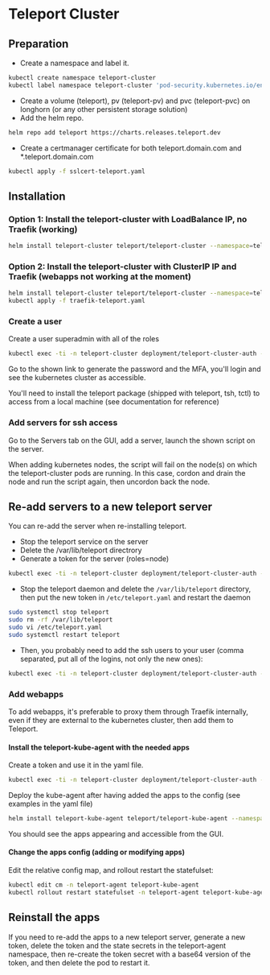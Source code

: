 # Teleport Cluster

## Preparation

- Create a namespace and label it.

```bash
kubectl create namespace teleport-cluster
kubectl label namespace teleport-cluster 'pod-security.kubernetes.io/enforce=baseline'
```

- Create a volume (teleport), pv (teleport-pv) and pvc (teleport-pvc) on longhorn (or any other persistent storage solution)
- Add the helm repo.

```bash
helm repo add teleport https://charts.releases.teleport.dev
```

- Create a certmanager certificate for both teleport.domain.com and *.teleport.domain.com

```bash
kubectl apply -f sslcert-teleport.yaml
```

## Installation

### Option 1: Install the teleport-cluster with LoadBalance IP, no Traefik (working)

```bash
helm install teleport-cluster teleport/teleport-cluster --namespace=teleport-cluster -f teleport-loadbalancer.yaml
```

### Option 2: Install the teleport-cluster with ClusterIP IP and Traefik (webapps not working at the moment)

```bash
helm install teleport-cluster teleport/teleport-cluster --namespace=teleport-cluster -f teleport-clusterip.yaml
kubectl apply -f traefik-teleport.yaml
```

### Create a user

Create a user superadmin with all of the roles

```bash
kubectl exec -ti -n teleport-cluster deployment/teleport-cluster-auth -- tctl users add username --roles=access,editor,auditor
```

Go to the shown link to generate the password and the MFA, you'll login and see the kubernetes cluster as accessible.

You'll need to install the teleport package (shipped with teleport, tsh, tctl) to access from a local machine (see documentation for reference)

### Add servers for ssh access

Go to the Servers tab on the GUI, add a server, launch the shown script on the server.

When adding kubernetes nodes, the script will fail on the node(s) on which the teleport-cluster pods are running. In this case, cordon and drain the node and run the script again, then uncordon back the node.

## Re-add servers to a new teleport server

You can re-add the server when re-installing teleport.

- Stop the teleport service on the server
- Delete the /var/lib/teleport directrory
- Generate a token for the server (roles=node)

```bash
kubectl exec -ti -n teleport-cluster deployment/teleport-cluster-auth -- tctl token add --roles=node
```

- Stop the teleport daemon and delete the `/var/lib/teleport` directory, then put the new token in `/etc/teleport.yaml` and restart the daemon

```bash
sudo systemctl stop teleport
sudo rm -rf /var/lib/teleport
sudo vi /etc/teleport.yaml
sudo systemctl restart teleport
```

- Then, you probably need to add the ssh users to your user (comma separated, put all of the logins, not only the new ones):

```bash
kubectl exec -ti -n teleport-cluster deployment/teleport-cluster-auth -- tctl users update admin --set-logins root,ubuntu
```

### Add webapps

To add webapps, it's preferable to proxy them through Traefik internally, even if they are external to the kubernetes cluster, then add them to Teleport.

#### Install the teleport-kube-agent with the needed apps

Create a token and use it in the yaml file.

```bash
kubectl exec -ti -n teleport-cluster deployment/teleport-cluster-auth -- tctl token add --roles=app
```

Deploy the kube-agent after having added the apps to the config (see examples in the yaml file)

```bash
helm install teleport-kube-agent teleport/teleport-kube-agent --namespace teleport-agent --create-namespace -f teleport-agent.yaml
```

You should see the apps appearing and accessible from the GUI.

#### Change the apps config (adding or modifying apps)

Edit the relative config map, and rollout restart the statefulset:

```bash
kubectl edit cm -n teleport-agent teleport-kube-agent
kubectl rollout restart statefulset -n teleport-agent teleport-kube-agent
```

## Reinstall the apps

If you need to re-add the apps to a new teleport server, generate a new token, delete the token and the state secrets in the teleport-agent namespace, then re-create the token secret with a base64 version of the token, and then delete the pod to restart it.
